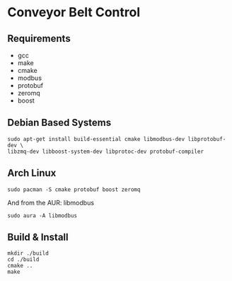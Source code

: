 Conveyor Belt Control
=====================


## Requirements

- gcc
- make
- cmake
- modbus
- protobuf
- zeromq
- boost

## Debian Based Systems

    sudo apt-get install build-essential cmake libmodbus-dev libprotobuf-dev \
	libzmq-dev libboost-system-dev libprotoc-dev protobuf-compiler

## Arch Linux

    sudo pacman -S cmake protobuf boost zeromq
   
And from the AUR: libmodbus

    sudo aura -A libmodbus

## Build & Install

    mkdir ./build
    cd ./build 
    cmake ..
    make
    
